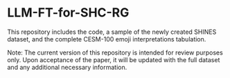 # LLM-FT-for-SHC-RG

This repository includes the code, a sample of the newly created SHINES dataset, and the complete CESM-100 emoji interpretations tabulation.

Note:
The current version of this repository is intended for review purposes only. Upon acceptance of the paper, it will be updated with the full dataset and any additional necessary information.

